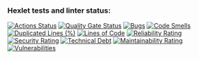 ### Hexlet tests and linter status:
[![Actions Status](https://github.com/AnastasiaYakushina/php-project-45/actions/workflows/hexlet-check.yml/badge.svg)](https://github.com/AnastasiaYakushina/php-project-45/actions)
[![Quality Gate Status](https://sonarcloud.io/api/project_badges/measure?project=AnastasiaYakushina_php-project-45&metric=alert_status)](https://sonarcloud.io/summary/new_code?id=AnastasiaYakushina_php-project-45)
[![Bugs](https://sonarcloud.io/api/project_badges/measure?project=AnastasiaYakushina_php-project-45&metric=bugs)](https://sonarcloud.io/summary/new_code?id=AnastasiaYakushina_php-project-45)
[![Code Smells](https://sonarcloud.io/api/project_badges/measure?project=AnastasiaYakushina_php-project-45&metric=code_smells)](https://sonarcloud.io/summary/new_code?id=AnastasiaYakushina_php-project-45)
[![Duplicated Lines (%)](https://sonarcloud.io/api/project_badges/measure?project=AnastasiaYakushina_php-project-45&metric=duplicated_lines_density)](https://sonarcloud.io/summary/new_code?id=AnastasiaYakushina_php-project-45)
[![Lines of Code](https://sonarcloud.io/api/project_badges/measure?project=AnastasiaYakushina_php-project-45&metric=ncloc)](https://sonarcloud.io/summary/new_code?id=AnastasiaYakushina_php-project-45)
[![Reliability Rating](https://sonarcloud.io/api/project_badges/measure?project=AnastasiaYakushina_php-project-45&metric=reliability_rating)](https://sonarcloud.io/summary/new_code?id=AnastasiaYakushina_php-project-45)
[![Security Rating](https://sonarcloud.io/api/project_badges/measure?project=AnastasiaYakushina_php-project-45&metric=security_rating)](https://sonarcloud.io/summary/new_code?id=AnastasiaYakushina_php-project-45)
[![Technical Debt](https://sonarcloud.io/api/project_badges/measure?project=AnastasiaYakushina_php-project-45&metric=sqale_index)](https://sonarcloud.io/summary/new_code?id=AnastasiaYakushina_php-project-45)
[![Maintainability Rating](https://sonarcloud.io/api/project_badges/measure?project=AnastasiaYakushina_php-project-45&metric=sqale_rating)](https://sonarcloud.io/summary/new_code?id=AnastasiaYakushina_php-project-45)
[![Vulnerabilities](https://sonarcloud.io/api/project_badges/measure?project=AnastasiaYakushina_php-project-45&metric=vulnerabilities)](https://sonarcloud.io/summary/new_code?id=AnastasiaYakushina_php-project-45)